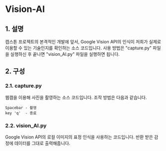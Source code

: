 # Vision-AI
## 1. 설명  
캡스톤 프로젝트의 본격적인 개발에 앞서, Google Vision API의 인식이 저희가 실제로 이용할 수 있는 기술인지를 확인하는 소스 코드입니다.
사용 방법은 "capture.py" 파일을 실행하신 후 끝나면 "vision_AI.py" 파일을 실행하면 됩니다.

## 2. 구성
### 2.1. capture.py  
웹캠을 이용해 사진을 촬영하는 소스 코드입니다.
조작 방법은 다음과 같습니다.  

    Spacebar - 촬영
    key 'q'  - 종료  
### 2.2. vision_AI.py
Google Vision API의 로컬 이미지의 표정 인식을 사용하는 코드입니다. 반환 받은 감정에  데이터를 그대로 출력해줍니다.
